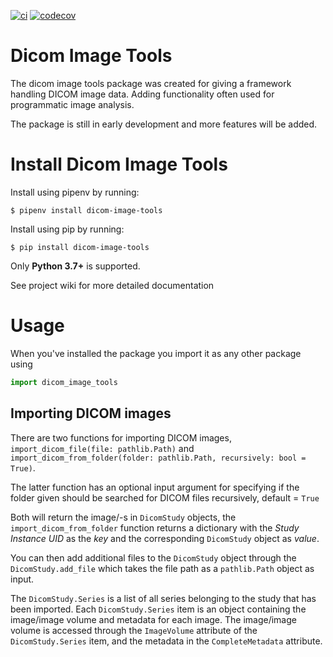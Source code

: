 [![ci](https://github.com/rvbCMTS/PySkinDose/actions/workflows/ci.yml/badge.svg)](https://github.com/BwKodex/dicomimagetools/actions/workflows/python-package.yml) [![codecov](https://codecov.io/gh/BwKodex/dicomimagetools/branch/master/graph/badge.svg?token=2O32UO12V6)](https://codecov.io/gh/BwKodex/dicomimagetools)

# Dicom Image Tools 
The dicom image tools package was created for giving a framework handling DICOM image data. Adding functionality often used for programmatic image analysis.

The package is still in early development and more features will be added.

# Install Dicom Image Tools

Install using pipenv by running:

``
$ pipenv install dicom-image-tools
``

Install using pip by running:

``
$ pip install dicom-image-tools
``

Only **Python 3.7+** is supported.

See project wiki for more detailed documentation

# Usage

When you've installed the package you import it as any other package using 
 
```python 
import dicom_image_tools 
``` 

## Importing DICOM images
There are two functions for importing DICOM images, ``import_dicom_file(file: pathlib.Path)`` and ``import_dicom_from_folder(folder: pathlib.Path, recursively: bool = True)``.

The latter function has an optional input argument for specifying if the folder given should be searched for DICOM files recursively, default = ``True`` 

Both will return the image/-s in ``DicomStudy`` objects, the ``import_dicom_from_folder`` function returns a dictionary with the _Study Instance UID_ as the _key_ and the corresponding ``DicomStudy`` object as _value_.

You can then add additional files to the ``DicomStudy`` object through the ``DicomStudy.add_file`` which takes the file path as a ``pathlib.Path`` object as input.

The ``DicomStudy.Series`` is a list of all series belonging to the study that has been imported. Each ``DicomStudy.Series`` item is an object containing the image/image volume and metadata for each image. The image/image volume is accessed through the ``ImageVolume`` attribute of the ``DicomStudy.Series`` item, and the metadata in the ``CompleteMetadata`` attribute.

